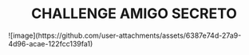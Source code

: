 <h1 align="center"> CHALLENGE AMIGO SECRETO </h1>
![image](https://github.com/user-attachments/assets/6387e74d-27a9-4d96-acae-122fcc139fa1)
